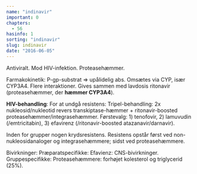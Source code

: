 ```yaml
---
name: "indinavir"
important: 0
chapters:  
  - 56
hasinfo: 1
sorting: "indinavir"
slug: indinavir
date: "2016-06-05"
---
```


Antiviralt. Mod HIV-infektion. Proteasehæmmer.

Farmakokinetik: P-gp-substrat => upålidelig abs. Omsætes via CYP, især CYP3A4. Flere interaktioner. Gives sammen med lavdosis ritonavir (proteasehæmmer, der <b>hæmmer CYP3A4</b>).

<b>HIV-behandling</b>: For at undgå resistens: Tripel-behandling: 2x nukleosid/nukleotid revers transkiptase-hæmmer +  ritonavir-boosted proteasehæmmer/integrasehæmmer. Førstevalg: 1) tenofovir, 2) lamuvudin (/emtricitabin), 3) efavirenz (/ritonavir-boosted atazanavir/darnavir).

Inden for grupper nogen krydsresistens. Resistens opstår først ved non-nukleosidanaloger og integrasehæmmere; sidst ved proteasehæmmere.

Bivirkninger: Præparatspecifikke: Efavienz: CNS-bivirkninger. Gruppespecifikke: Proteasehæmmere: forhøjet kolesterol og triglycerid (25%).

